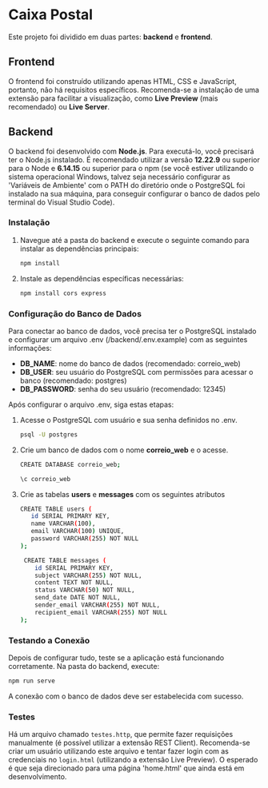 # Caixa Postal

Este projeto foi dividido em duas partes: **backend** e **frontend**.

## Frontend

O frontend foi construído utilizando apenas HTML, CSS e JavaScript, portanto, não há requisitos específicos. Recomenda-se a instalação de uma extensão para facilitar a visualização, como **Live Preview** (mais recomendado) ou **Live Server**.

## Backend

O backend foi desenvolvido com **Node.js**. Para executá-lo, você precisará ter o Node.js instalado. É recomendado utilizar a versão **12.22.9** ou superior para o Node e **6.14.15** ou superior para o npm (se você estiver utilizando o sistema operacional Windows, talvez seja necessário configurar as 'Variáveis de Ambiente' com o PATH do diretório onde o PostgreSQL foi instalado na sua máquina, para conseguir configurar o banco de dados pelo terminal do Visual Studio Code).

### Instalação

1. Navegue até a pasta do backend e execute o seguinte comando para instalar as dependências principais:

   ```bash
   npm install
   ```

2. Instale as dependências específicas necessárias:

   ```bash
   npm install cors express
   ```

### Configuração do Banco de Dados

Para conectar ao banco de dados, você precisa ter o PostgreSQL instalado e configurar um arquivo .env (/backend/.env.example) com as seguintes informações:

- **DB_NAME**: nome do banco de dados (recomendado: correio_web)
- **DB_USER**: seu usuário do PostgreSQL com permissões para acessar o banco (recomendado: postgres)
- **DB_PASSWORD**: senha do seu usuário (recomendado: 12345)

Após configurar o arquivo .env, siga estas etapas:

1. Acesse o PostgreSQL com usuário e sua senha definidos no .env.
   
     ```bash
   psql -U postgres
   ```
     
3. Crie um banco de dados com o nome **correio_web** e o acesse.
   
   ```bash
   CREATE DATABASE correio_web;
   ```

    ```bash
   \c correio_web
   ```
   
5. Crie as tabelas **users** e **messages** com os seguintes atributos

    ```bash
    CREATE TABLE users (
       id SERIAL PRIMARY KEY,
       name VARCHAR(100),
       email VARCHAR(100) UNIQUE,
       password VARCHAR(255) NOT NULL
    );
    ```
    
    ```bash
     CREATE TABLE messages (
        id SERIAL PRIMARY KEY,
        subject VARCHAR(255) NOT NULL,
        content TEXT NOT NULL,
        status VARCHAR(50) NOT NULL,
        send_date DATE NOT NULL,
        sender_email VARCHAR(255) NOT NULL,
        recipient_email VARCHAR(255) NOT NULL
    );
     ```
### Testando a Conexão

Depois de configurar tudo, teste se a aplicação está funcionando corretamente. Na pasta do backend, execute:

```bash
npm run serve
```

A conexão com o banco de dados deve ser estabelecida com sucesso.

### Testes 

Há um arquivo chamado `testes.http`, que permite fazer requisições manualmente (é possível utilizar a extensão REST Client). Recomenda-se criar um usuário utilizando este arquivo e tentar fazer login com as credenciais no `login.html` (utilizando a extensão Live Preview). O esperado é que seja direcionado para uma página 'home.html' que ainda está em desenvolvimento.

